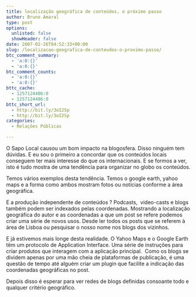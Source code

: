 ```yaml
---
title: localização geográfica de conteúdos, o próximo passo
author: Bruno Amaral
type: post
options:
  unlisted: false
  showHeader: false
date: 2007-02-26T04:52:33+00:00
slug: /localizacao-geografica-de-conteudos-o-proximo-passo/
btc_comment_summary:
  - 'a:0:{}'
  - 'a:0:{}'
btc_comment_counts:
  - 'a:0:{}'
  - 'a:0:{}'
bttc_cache:
  - 1257124406:0
  - 1257124406:0
bttc_short_url:
  - http://bit.ly/3oI2Sp
  - http://bit.ly/3oI2Sp
categories:
  - Relações Públicas

---
```

O Sapo Local causou um bom impacto na blogosfera. Disso ninguém tem dúvidas. E eu sou o primeiro a concordar que os conteúdos locais conseguem ter mais interesse do que os internacionais. E se formos a ver, isto é tudo mostra de uma tendência para organizar no globo os conteúdos.

Temos vários exemplos desta tendência. Temos o google earth, yahoo maps e a forma como ambos mostram fotos ou notícias conforme a área geográfica.

E a produção independente de conteúdos ? Podcasts,  video-casts e blogs também podem ser indexados pelas coordenadas. Mostrando a localização geográfica do autor e as coordenadas a que um post se refere podemos criar uma série de novos usos. Desde ler todos os posts que se referem à área de Lisboa ou pesquisar o nosso nome nos blogs dos vizinhos.

E já estivemos mais longe desta realidade. O Yahoo Maps e o Google Earth têm um protocolo de Application Interface. Uma série de instruções para criar produtos que interagem com a aplicação principal.  Como os blogs se dividem apenas por uma mão cheia de plataformas de publicação, é uma questão de tempo até alguém criar um plugin que facilite a indicação das coordenadas geográficas no post.

Depois disso é esperar para ver redes de blogs definidas consoante todo e qualquer critério geográfico.